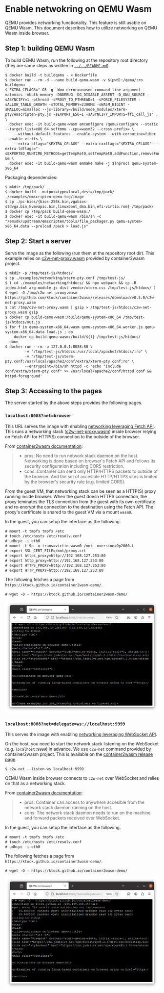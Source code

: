 # Enable netwokring on QEMU Wasm

QEMU provides networking functionality.
This feature is still usable on QEMU Wasm.
This document describes how to utilize networking on QEMU Wasm inside browser.

## Step 1: building QEMU Wasm

To build QEMU Wasm, run the following at the repository root directory (they are same steps as written in [`../../README.md`](../../README.md)).

```console
$ docker build -t buildqemu - < Dockerfile
$ docker run --rm -d --name build-qemu-wasm -v $(pwd):/qemu/:ro buildqemu
$ EXTRA_CFLAGS="-O3 -g -Wno-error=unused-command-line-argument -matomics -mbulk-memory -DNDEBUG -DG_DISABLE_ASSERT -D_GNU_SOURCE -sASYNCIFY=1 -pthread -sPROXY_TO_PTHREAD=1 -sFORCE_FILESYSTEM -sALLOW_TABLE_GROWTH -sTOTAL_MEMORY=2300MB -sWASM_BIGINT -sMALLOC=mimalloc --js-library=/build/node_modules/xterm-pty/emscripten-pty.js -sEXPORT_ES6=1 -sASYNCIFY_IMPORTS=ffi_call_js" ; \
  docker exec -it build-qemu-wasm emconfigure /qemu/configure --static --target-list=x86_64-softmmu --cpu=wasm32 --cross-prefix= \
    --without-default-features --enable-system --with-coroutine=fiber --enable-virtfs \
    --extra-cflags="$EXTRA_CFLAGS" --extra-cxxflags="$EXTRA_CFLAGS" --extra-ldflags="-sEXPORTED_RUNTIME_METHODS=getTempRet0,setTempRet0,addFunction,removeFunction,TTY,FS" && \
  docker exec -it build-qemu-wasm emmake make -j $(nproc) qemu-system-x86_64
```

Packaging dependencies:

```console
$ mkdir /tmp/pack/
$ docker build --output=type=local,dest=/tmp/pack/ ./examples/emscripten-qemu-tcg/image
$ cp ./pc-bios/{bios-256k.bin,vgabios-stdvga.bin,kvmvapic.bin,linuxboot_dma.bin,efi-virtio.rom} /tmp/pack/
$ docker cp /tmp/pack build-qemu-wasm:/
$ docker exec -it build-qemu-wasm /bin/sh -c "/emsdk/upstream/emscripten/tools/file_packager.py qemu-system-x86_64.data --preload /pack > load.js"
```

## Step 2: Start a server

Serve the image as the following (run them at the repository root dir).
This example relies on [c2w-net-proxy.wasm](https://github.com/ktock/container2wasm/tree/da372f28342f73be1857e1ab5f67eae56280b021/extras/c2w-net-proxy) provided by container2wasm project.

```
$ mkdir -p /tmp/test-js/htdocs/
$ cp ./examples/networking/xterm-pty.conf /tmp/test-js/
$ ( cd ./examples/networking/htdocs/ && npx webpack && cp -R index.html arg-module.js dist vendor/xterm.css /tmp/test-js/htdocs/ )
$ wget -O /tmp/c2w-net-proxy.wasm https://github.com/ktock/container2wasm/releases/download/v0.5.0/c2w-net-proxy.wasm
$ cat /tmp/c2w-net-proxy.wasm | gzip > /tmp/test-js/htdocs/c2w-net-proxy.wasm.gzip
$ docker cp build-qemu-wasm:/build/qemu-system-x86_64 /tmp/test-js/htdocs/out.js
$ for f in qemu-system-x86_64.wasm qemu-system-x86_64.worker.js qemu-system-x86_64.data load.js ; do
    docker cp build-qemu-wasm:/build/${f} /tmp/test-js/htdocs/
  done
$ docker run --rm -p 127.0.0.1:8088:80 \
         -v "/tmp/test-js/htdocs:/usr/local/apache2/htdocs/:ro" \
         -v "/tmp/test-js/xterm-pty.conf:/usr/local/apache2/conf/extra/xterm-pty.conf:ro" \
         --entrypoint=/bin/sh httpd -c 'echo "Include conf/extra/xterm-pty.conf" >> /usr/local/apache2/conf/httpd.conf && httpd-foreground'
```

## Step 3: Accessing to the pages

The server started by the above steps provides the following pages.

### `localhost:8088?net=browser` 

This URL serves the image with enabling [networking leveraging Fetch API](https://github.com/ktock/container2wasm/tree/da372f28342f73be1857e1ab5f67eae56280b021/examples/networking/fetch).
This runs a networking stack ([c2w-net-proxy.wasm](https://github.com/ktock/container2wasm/tree/da372f28342f73be1857e1ab5f67eae56280b021/extras/c2w-net-proxy)) inside browser relying on Fetch API for HTTP(S) connection to the outside of the browser.

From [container2wasm documentation](https://github.com/ktock/container2wasm/tree/da372f28342f73be1857e1ab5f67eae56280b021/examples/networking/fetch):

> - pros: No need to run network stack daemon on the host. Networking is done based on browser's Fetch API and follows its security configuration including CORS restriction.
> - cons: Container can send only HTTP/HTTPS packets to outside of the browser. And the set of accesible HTTP/HTTPS sites is limited by the browser's security rule (e.g. limited CORS).

From the guest VM, that networking stack can be seen as a HTTP(S) proxy running inside browser.
When the guest doesn HTTPS connection, the proxy teminates the TLS connection from the guest with its own certificate and re-encrypt the connection to the destination using the Fetch API.
The proxy's certificate is shared to the guest VM via a mount `wasm0`.

In the guest, you can setup the interface as the following.

```
# mount -t tmpfs tmpfs /etc
# touch /etc/hosts /etc/resolv.conf
# udhcpc -i eth0
# mount -t 9p -o trans=virtio wasm0 /mnt -oversion=9p2000.L
# export SSL_CERT_FILE=/mnt/proxy.crt
# export https_proxy=http://192.168.127.253:80
# export http_proxy=http://192.168.127.253:80
# export HTTPS_PROXY=http://192.168.127.253:80
# export HTTP_PROXY=http://192.168.127.253:80
```

The following fetches a page from `https://ktock.github.io/container2wasm-demo/`.

```
# wget -O - https://ktock.github.io/container2wasm-demo/
```

![Running QEMU on browser](../../images/x86_64-nw-fetch.png)

### `localhost:8088?net=delegate=ws://localhost:9999`

This serves the image with enabling [networking leveraging WebSocket API](https://github.com/ktock/container2wasm/tree/da372f28342f73be1857e1ab5f67eae56280b021/examples/networking/websocket/).

On the host, you need to start the network stack listening on the WebSocket (e.g. `localhost:9999`) in advance.
We use `c2w-net` command provided by container2wasm project.
This is available on the [container2wasm release page](https://github.com/ktock/container2wasm/releases).

```
$ c2w-net --listen-ws localhost:9999
```

QEMU Wasm inside browser connects to `c2w-net` over WebSocket and relies on that as a networking stack.

From [container2wasm documentation](https://github.com/ktock/container2wasm/tree/da372f28342f73be1857e1ab5f67eae56280b021/examples/networking/websocket):

> - pros: Container can access to anywhere accesible from the network stack daemon running on the host.
> - cons: The network stack daemon needs to run on the machine and forward packets received over WebSocket.

In the guest, you can setup the interface as the following.

```
# mount -t tmpfs tmpfs /etc
# touch /etc/hosts /etc/resolv.conf
# udhcpc -i eth0
```

The following fetches a page from `https://ktock.github.io/container2wasm-demo/`.

```
# wget -O - https://ktock.github.io/container2wasm-demo/
```

![Running QEMU on browser](../../images/x86_64-nw-ws.png)
